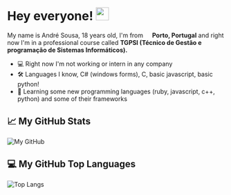 # Hey everyone! <img src="https://raw.githubusercontent.com/MartinHeinz/MartinHeinz/master/wave.gif" width="30px">
My name is André Sousa, 18 years old, I'm from <img src="https://image.flaticon.com/icons/svg/197/197463.svg" width="13"/> <b>Porto, Portugal</b> and right now I'm in a professional course called <b>TGPSI (Técnico de Gestão e programação de Sistemas Informáticos).</b> <br>
- 💻 Right now I'm not working or intern in any company
- 🛠️ Languages I know, C# (windows forms), C, basic javascript, basic python!
- 📜 Learning some new programming languages (ruby, javascript, c++, python) and some of their frameworks

## &#x1f4c8; My GitHub Stats

![My GitHub](https://github-readme-stats.vercel.app/api?username=andresousa23&count_private=true&show_icons=true&theme=dracula&include_all_commits=true)

## 💻 My GitHub Top Languages

![Top Langs](https://github-readme-stats.vercel.app/api/top-langs/?username=andresousa23&theme=dracula&count_private=true&show_icons=true)

